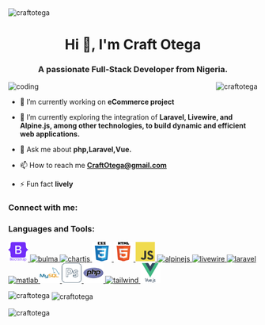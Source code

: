 <img align="center" height="300" width="900" src="https://i.gifer.com/origin/cf/cf95f54d66e86b735a6a549deb92c993_w200.gif" alt="craftotega" />
<h1 align="center">Hi 👋, I'm Craft Otega</h1>
<h3 align="center">A passionate Full-Stack Developer from Nigeria.</h3>

<img align="right" src="https://i.pinimg.com/originals/81/17/8b/81178b47a8598f0c81c4799f2cdd4057.gif" alt="craftotega" />

<p align="left"> <img src="https://komarev.com/ghpvc/?username=craftotega&label=Profile%20views&color=0e75b6&style=flat" alt="coding" /> </p>

- 🔭 I’m currently working on **eCommerce project**

- 🌱 I’m currently exploring the integration of **Laravel, Livewire, and Alpine.js, among other technologies, to build dynamic and efficient web applications.**

- 💬 Ask me about **php,Laravel,Vue.**

- 📫 How to reach me **CraftOtega@gmail.com**

- ⚡ Fun fact **lively**

<h3 align="left">Connect with me:</h3>
<p align="left">
</p>

<h3 align="left">Languages and Tools:</h3>
<p align="left"> <a href="https://getbootstrap.com" target="_blank" rel="noreferrer"> <img src="https://raw.githubusercontent.com/devicons/devicon/master/icons/bootstrap/bootstrap-plain-wordmark.svg" alt="bootstrap" width="40" height="40"/> </a> <a href="https://bulma.io/" target="_blank" rel="noreferrer"> <img src="https://raw.githubusercontent.com/gilbarbara/logos/804dc257b59e144eaca5bc6ffd16949752c6f789/logos/bulma.svg" alt="bulma" width="40" height="40"/> </a> <a href="https://www.chartjs.org" target="_blank" rel="noreferrer"> <img src="https://www.chartjs.org/media/logo-title.svg" alt="chartjs" width="40" height="40"/> </a> <a href="https://www.w3schools.com/css/" target="_blank" rel="noreferrer"> <img src="https://raw.githubusercontent.com/devicons/devicon/master/icons/css3/css3-original-wordmark.svg" alt="css3" width="40" height="40"/> </a> <a href="https://www.w3.org/html/" target="_blank" rel="noreferrer"> <img src="https://raw.githubusercontent.com/devicons/devicon/master/icons/html5/html5-original-wordmark.svg" alt="html5" width="40" height="40"/> </a> <a href="https://developer.mozilla.org/en-US/docs/Web/JavaScript" target="_blank" rel="noreferrer"> <img src="https://raw.githubusercontent.com/devicons/devicon/master/icons/javascript/javascript-original.svg" alt="javascript" width="40" height="40"/> </a><a href="https://developer.mozilla.org/en-US/docs/Web/JavaScript" target="_blank" rel="noreferrer"> <img src="https://i.pinimg.com/236x/bf/6b/a5/bf6ba51053ef95eb37e36ec79d593eef.jpg" alt="alpinejs" width="40" height="40"/> </a> <a href="https://laravel.com/" target="_blank" rel="noreferrer"> <img src="https://i.pinimg.com/236x/81/1b/95/811b954c974b907ae38b13203af0cee8.jpg" alt="livewire" width="40" height="40"/> </a><a href="https://laravel.com/" target="_blank" rel="noreferrer"> <img src="https://i.pinimg.com/236x/1c/5e/59/1c5e59ef0b12a4dbbaf10756a888d60b.jpg" alt="laravel" width="40" height="40"/> </a><a href="https://www.mathworks.com/" target="_blank" rel="noreferrer"> <img src="https://upload.wikimedia.org/wikipedia/commons/2/21/Matlab_Logo.png" alt="matlab" width="40" height="40"/> </a> <a href="https://www.mysql.com/" target="_blank" rel="noreferrer"> <img src="https://raw.githubusercontent.com/devicons/devicon/master/icons/mysql/mysql-original-wordmark.svg" alt="mysql" width="40" height="40"/> </a> <a href="https://www.photoshop.com/en" target="_blank" rel="noreferrer"> <img src="https://raw.githubusercontent.com/devicons/devicon/master/icons/photoshop/photoshop-line.svg" alt="photoshop" width="40" height="40"/> </a> <a href="https://www.php.net" target="_blank" rel="noreferrer"> <img src="https://raw.githubusercontent.com/devicons/devicon/master/icons/php/php-original.svg" alt="php" width="40" height="40"/> </a> <a href="https://tailwindcss.com/" target="_blank" rel="noreferrer"> <img src="https://www.vectorlogo.zone/logos/tailwindcss/tailwindcss-icon.svg" alt="tailwind" width="40" height="40"/> </a> <a href="https://vuejs.org/" target="_blank" rel="noreferrer"> <img src="https://raw.githubusercontent.com/devicons/devicon/master/icons/vuejs/vuejs-original-wordmark.svg" alt="vuejs" width="40" height="40"/> </a> </p>

<p><img align="left" src="https://github-readme-stats.vercel.app/api/top-langs?username=craftotega&show_icons=true&locale=en&layout=compact" alt="craftotega" /></p>

<p>&nbsp;<img align="center" src="https://github-readme-stats.vercel.app/api?username=craftotega&show_icons=true&locale=en" alt="craftotega" /></p>

<p><img align="center" src="https://github-readme-streak-stats.herokuapp.com/?user=craftotega&" alt="craftotega" /></p>
